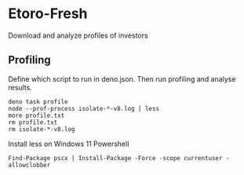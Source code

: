 # Etoro-Fresh

Download and analyze profiles of investors

## Profiling

Define which script to run in deno.json. Then run profiling and analyse results.

```
deno task profile
node --prof-process isolate-*-v8.log | less
more profile.txt
rm profile.txt
rm isolate-*-v8.log
```

Install less on Windows 11 Powershell

```
Find-Package pscx | Install-Package -Force -scope currentuser -allowclobber
```
